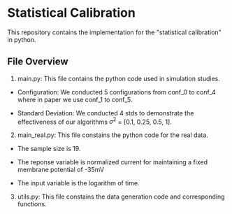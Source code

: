 # Statistical Calibration

This repository contains the implementation for the "statistical calibration" in python.

## File Overview

1. main.py: This file contains the python code used in simulation studies.

* Configuration: We conducted 5 configurations from conf_0 to conf_4 where in paper we use conf_1 to conf_5.

* Standard Deviation: We conducted 4 stds to demonstrate the effectiveness of our algorithms $\sigma^2$ = [0.1, 0.25, 0.5, 1].


2. main_real.py: This file constains the python code for the real data.

- The sample size is 19.

- The reponse variable is normalized current for maintaining a fixed membrane potential of -35mV

- The input variable is the logarithm of time.


3. utils.py: This file constains the data generation code and corresponding functions.

